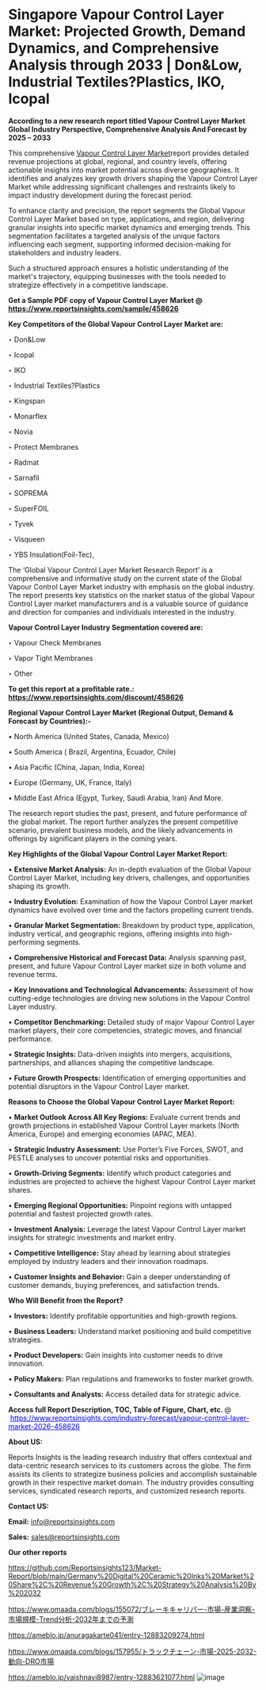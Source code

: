 # Singapore Vapour Control Layer Market: Projected Growth, Demand Dynamics, and Comprehensive Analysis through 2033 | Don&Low, Industrial Textiles?Plastics, IKO, Icopal

<strong>According to a new research report titled Vapour Control Layer Market Global Industry Perspective, Comprehensive Analysis And Forecast by 2025 – 2033</strong>

This comprehensive <a href=https://www.reportsinsights.com/sample/458626>Vapour Control Layer Market</a>report provides detailed revenue projections at global, regional, and country levels, offering actionable insights into market potential across diverse geographies. It identifies and analyzes key growth drivers shaping the Vapour Control Layer Market while addressing significant challenges and restraints likely to impact industry development during the forecast period.

To enhance clarity and precision, the report segments the Global Vapour Control Layer Market based on type, applications, and region, delivering granular insights into specific market dynamics and emerging trends. This segmentation facilitates a targeted analysis of the unique factors influencing each segment, supporting informed decision-making for stakeholders and industry leaders.

Such a structured approach ensures a holistic understanding of the market's trajectory, equipping businesses with the tools needed to strategize effectively in a competitive landscape.

<strong>Get a Sample PDF copy of Vapour Control Layer Market </strong><strong>@<a href=https://www.reportsinsights.com/sample/458626 style=color:#0000ff;> https://www.reportsinsights.com/sample/458626</a></strong></font>

<strong>Key Competitors of the Global Vapour Control Layer Market are:</strong>

‣ Don&Low

‣ Icopal

‣ IKO

‣ Industrial Textiles?Plastics

‣ Kingspan

‣ Monarflex

‣ Novia

‣ Protect Membranes

‣ Radmat

‣ Sarnafil

‣ SOPREMA

‣ SuperFOIL

‣ Tyvek

‣ Visqueen

‣ YBS Insulation(Foil-Tec),

The ‘Global Vapour Control Layer Market Research Report’ is a comprehensive and informative study on the current state of the Global Vapour Control Layer Market industry with emphasis on the global industry. The report presents key statistics on the market status of the global Vapour Control Layer market manufacturers and is a valuable source of guidance and direction for companies and individuals interested in the industry.

<strong>Vapour Control Layer Industry Segmentation covered are:</strong>

‣ Vapour Check Membranes

‣ Vapor Tight Membranes

‣ Other

<strong>To get this report at a profitable rate.: <a href=https://www.reportsinsights.com/discount/458626 style=color:#0000ff;>https://www.reportsinsights.com/discount/458626</a></strong></font>

<strong>Regional Vapour Control Layer Market (Regional Output, Demand &amp; Forecast by Countries):-</strong>

• North America (United States, Canada, Mexico)

• South America ( Brazil, Argentina, Ecuador, Chile)

• Asia Pacific (China, Japan, India, Korea)

• Europe (Germany, UK, France, Italy)

• Middle East Africa (Egypt, Turkey, Saudi Arabia, Iran) And More.

The research report studies the past, present, and future performance of the global market. The report further analyzes the present competitive scenario, prevalent business models, and the likely advancements in offerings by significant players in the coming years.

<strong>Key Highlights of the Global Vapour Control Layer Market Report:</strong>

• <strong>Extensive Market Analysis:</strong> An in-depth evaluation of the Global Vapour Control Layer Market, including key drivers, challenges, and opportunities shaping its growth.

• <strong>Industry Evolution:</strong> Examination of how the Vapour Control Layer market dynamics have evolved over time and the factors propelling current trends.

• <strong>Granular Market Segmentation:</strong> Breakdown by product type, application, industry vertical, and geographic regions, offering insights into high-performing segments.

• <strong>Comprehensive Historical and Forecast Data:</strong> Analysis spanning past, present, and future Vapour Control Layer market size in both volume and revenue terms.

• <strong>Key Innovations and Technological Advancements:</strong> Assessment of how cutting-edge technologies are driving new solutions in the Vapour Control Layer industry.

• <strong>Competitor Benchmarking:</strong> Detailed study of major Vapour Control Layer market players, their core competencies, strategic moves, and financial performance.

• <strong>Strategic Insights:</strong> Data-driven insights into mergers, acquisitions, partnerships, and alliances shaping the competitive landscape.

• <strong>Future Growth Prospects:</strong> Identification of emerging opportunities and potential disruptors in the Vapour Control Layer market.

<strong>Reasons to Choose the Global Vapour Control Layer Market Report:</strong>

• <strong>Market Outlook Across All Key Regions:</strong> Evaluate current trends and growth projections in established Vapour Control Layer markets (North America, Europe) and emerging economies (APAC, MEA).

• <strong>Strategic Industry Assessment:</strong> Use Porter’s Five Forces, SWOT, and PESTLE analyses to uncover potential risks and opportunities.

• <strong>Growth-Driving Segments:</strong> Identify which product categories and industries are projected to achieve the highest Vapour Control Layer market shares.

• <strong>Emerging Regional Opportunities:</strong> Pinpoint regions with untapped potential and fastest projected growth rates.

• <strong>Investment Analysis:</strong> Leverage the latest Vapour Control Layer market insights for strategic investments and market entry.

• <strong>Competitive Intelligence:</strong> Stay ahead by learning about strategies employed by industry leaders and their innovation roadmaps.

• <strong>Customer Insights and Behavior:</strong> Gain a deeper understanding of customer demands, buying preferences, and satisfaction trends.

<strong>Who Will Benefit from the Report?</strong>

• <strong>Investors:</strong> Identify profitable opportunities and high-growth regions.

• <strong>Business Leaders:</strong> Understand market positioning and build competitive strategies.

• <strong>Product Developers:</strong> Gain insights into customer needs to drive innovation.

• <strong>Policy Makers:</strong> Plan regulations and frameworks to foster market growth.

• <strong>Consultants and Analysts:</strong> Access detailed data for strategic advice.
</ul>
<strong>Access full Report Description, TOC, Table of Figure, Chart, etc. </strong>@  <a href=https://www.reportsinsights.com/industry-forecast/vapour-control-layer-market-2026-458626 style=color:#0000ff;>https://www.reportsinsights.com/industry-forecast/vapour-control-layer-market-2026-458626</a></font>

<strong><strong>About US</strong>:</strong>

Reports Insights is the leading research industry that offers contextual and data-centric research services to its customers across the globe. The firm assists its clients to strategize business policies and accomplish sustainable growth in their respective market domain. The industry provides consulting services, syndicated research reports, and customized research reports.

<strong>Contact US:</strong>

<p class=""""><b>Email:</b> <a href=mailto:info@reportsinsights.com>info@reportsinsights.com</a></p>
<p class=""""><b>Sales:</b> <a href=mailto:sales@reportsinsights.com>sales@reportsinsights.com</a></p>

<strong>Our other reports</strong>

<a href=https://github.com/Reportsinsights123/Market-Report/blob/main/Germany%20Digital%20Ceramic%20Inks%20Market%20Share%2C%20Revenue%20Growth%2C%20Strategy%20Analysis%20By%202032>https://github.com/Reportsinsights123/Market-Report/blob/main/Germany%20Digital%20Ceramic%20Inks%20Market%20Share%2C%20Revenue%20Growth%2C%20Strategy%20Analysis%20By%202032</a>

<a href=https://www.omaada.com/blogs/155072/ブレーキキャリパー-市場-産業洞察-市場規模-Trend分析-2032年までの予測>https://www.omaada.com/blogs/155072/ブレーキキャリパー-市場-産業洞察-市場規模-Trend分析-2032年までの予測</a>

<a href=https://ameblo.jp/anuragakarte041/entry-12883209274.html>https://ameblo.jp/anuragakarte041/entry-12883209274.html</a>

<a href=https://www.omaada.com/blogs/157955/トラックチェーン-市場-2025-2032-動向-DRO市場>https://www.omaada.com/blogs/157955/トラックチェーン-市場-2025-2032-動向-DRO市場</a>

<a href=https://ameblo.jp/vaishnavi8987/entry-12883621077.html>https://ameblo.jp/vaishnavi8987/entry-12883621077.html</a>
![image](https://github.com/user-attachments/assets/97bf4299-774f-426c-b313-6e99d0e34cde)
